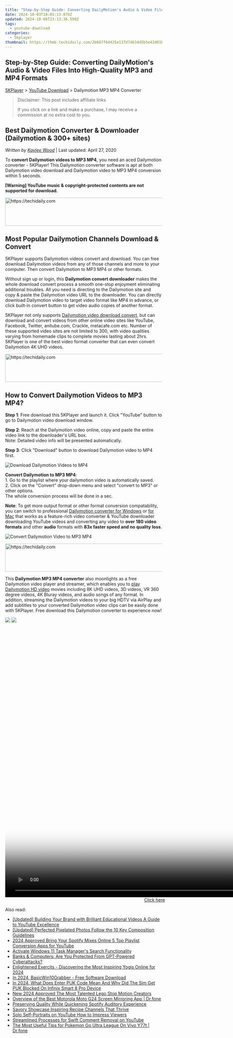 ```yaml
---
title: "Step-by-Step Guide: Converting DailyMotion's Audio & Video Files Into High-Quality MP3 and MP4 Formats"
date: 2024-10-03T18:01:13.076Z
updated: 2024-10-06T23:13:36.599Z
tags:
  - youtube-download
categories:
  - 5kplayer
thumbnail: https://thmb.techidaily.com/2b667f6d425e137d74634d5b5e43d01ba3b3015e34fc38e54ba016f1aa0f02aa.jpg
---
```


## Step-by-Step Guide: Converting DailyMotion's Audio & Video Files Into High-Quality MP3 and MP4 Formats

[5KPlayer](https://tools.techidaily.com/5kplayer/products/) \> [YouTube Download](https://tools.techidaily.com/5kplayer/youtube-download/) \> Dailymotion MP3 MP4 Converter

>  Disclaimer: This post includes affiliate links
>
>  If you click on a link and make a purchase, I may receive a commission at no extra cost to you.
>

## Best Dailymotion Converter & Downloader (Dailymotion & 300+ sites)

 _Written by [Kaylee Wood](https://www.quora.com/profile/Amanda-Hu-21)_ | Last updated: April 27, 2020 

To **convert Dailymotion videos to MP3 MP4**, you need an aced Dailymotion converter - 5KPlayer! This Dailymotion converter software is apt at both Dailymotion video download and Dailymotion video to MP3 MP4 conversion within 5 seconds. 

**\[Warning\] YouTube music & copyright-protected contents are not supported for download.**

<!-- affiliate ads begin -->
<a href="https://appsumo.8odi.net/c/5597632/2144276/7443" target="_top" id="2144276">
  <img src="//a.impactradius-go.com/display-ad/7443-2144276" border="0" alt="https://techidaily.com" width="728" height="90"/>
</a>
<img height="0" width="0" src="https://appsumo.8odi.net/i/5597632/2144276/7443" style="position:absolute;visibility:hidden;" border="0" />
<!-- affiliate ads end -->

## Most Popular Dailymotion Channels Download & Convert

5KPlayer supports Dailymotion videos convert and download. You can free download Dailymotion videos from any of those channels and more to your computer. Then convert Dailymotion to MP3 MP4 or other formats. 

Without sign up or login, this **Dailymotion convert downloader** makes the whole download convert process a smooth one-stop enjoyment eliminating additional troubles. All you need is directing to the Dailymotion site and copy & paste the Dailymotion video URL to the downloader. You can directly download Dailymotion video to target video format like MP4 in advance, or click built-in convert button to get video audio copies of another format.

5KPlayer not only supports [Dailymotion video download convert](https://tools.techidaily.com/5kplayer/youtube-download/), but can download and convert videos from other online video sites like YouTube, Facebook, Twitter, anitube.com, Crackle, metacafe.com etc. Number of these supported video sites are not limited to 300, with video qualities varying from homemade clips to complete movies lasting about 2hrs. 5KPlayer is one of the best video format converter that can even convert Dailymotion 4K UHD videos. 

<!-- affiliate ads begin -->
<a href="https://appsumo.8odi.net/c/5597632/2118312/7443" target="_top" id="2118312">
  <img src="//a.impactradius-go.com/display-ad/7443-2118312" border="0" alt="https://techidaily.com" width="728" height="90"/>
</a>
<img height="0" width="0" src="https://appsumo.8odi.net/i/5597632/2118312/7443" style="position:absolute;visibility:hidden;" border="0" />
<!-- affiliate ads end -->

## How to Convert Dailymotion Videos to MP3 MP4?

**Step 1**: Free download this 5KPlayer and launch it. Click "YouTube" button to go to Dailymotion video download window. 

**Step 2**: Reach at the Dailymotion video online, copy and paste the entire video link to the downloader's URL box.  
 Note: Detailed video info will be presented automatically.

**Step 3**: Click "Download" button to download Dailymotion video to MP4 first. 

![Download Dailymotion Videos to MP4](https://www.5kplayer.com/youtube-download/img/wz-0113-download-music-mp3.jpg) 

**Convert Dailymotion to MP3 MP4**:   
 1\. Go to the playlist where your dailymotion video is automatically saved.  
 2\. Click on the "Convert" drop-down menu and select "convert to MP3" or other options.  
 The whole conversion process will be done in a sec.

**Note**: To get more output format or other format conversion compatability, you can switch to professional [Dailymotion converter for Windows](https://tools.techidaily.com/5kplayer/products/) or [for Mac](https://tools.techidaily.com/5kplayer/products/) that works as a feature-rich video converter & YouTube downloader downloading YouTube videos and converting any video to **over 180 video formats** and other **audio** formats with **83x faster speed and no quality loss**.

![Convert Dailymotion Video to MP3 MP4](https://www.5kplayer.com/youtube-download/img/5kp-youtube-xys-020402.jpg) 

<!-- affiliate ads begin -->
<a href="https://imp.i110150.net/c/5597632/798165/11305" target="_top" id="798165">
  <img src="//a.impactradius-go.com/display-ad/11305-798165" border="0" alt="https://techidaily.com" width="728" height="90"/>
</a>
<img height="0" width="0" src="https://imp.i110150.net/i/5597632/798165/11305" style="position:absolute;visibility:hidden;" border="0" />
<!-- affiliate ads end -->

This **Dailymotion MP3 MP4 converter** also moonlights as a free Dailymotion video player and streamer, which enables you to [play Dailymotion HD video](https://tools.techidaily.com/5kplayer/video-music-player/) movies including 8K UHD videos, 3D videos, VR 360 degree videos, 4K Bluray videos, and audio songs of any format. In addition, streaming the Dailymotion videos to your big HDTV via AirPlay and add subtitles to your converted Dailymotion video clips can be easily done with 5KPlayer. Free download this Dailymotion converter to experience now!

[![](https://www.5kplayer.com/youtube-download/../button/freedownwhitewin.png)](https://tools.techidaily.com/5kplayer/products/) [![](https://www.5kplayer.com/youtube-download/../button/freedownbackmac.png)](https://tools.techidaily.com/5kplayer/products/)

<!-- affiliate ads begin -->
<span id="1495277">
					<video width="1536" height="864" style="cursor:pointer"
           poster="//a.impactradius-go.com/display-clicktoplayimage/1495277.png"
           onclick="if(!this.playClicked){this.play();this.setAttribute('controls',true);this.playClicked=true;}">
	   <source src="//a.impactradius-go.com/display-ad/17189-1495277">
	   <img src="//a.impactradius-go.com/display-clicktoplayimage/1495277.png" style="border: none; height: 100%; width: 100%; object-fit: contain">
	</video>
	<div style="width:960px;text-align:center"><a href="javascript:window.open(decodeURIComponent('https%3A%2F%2Ffunwhole.sjv.io%2Fc%2F5597632%2F1495277%2F17189'), '_blank');void(0);">Click here</a></div>
</span>
<img height="0" width="0" src="https://imp.pxf.io/i/5597632/1495277/17189" style="position:absolute;visibility:hidden;" border="0" />
<!-- affiliate ads end -->

<ins class="adsbygoogle"
     style="display:block"
     data-ad-format="autorelaxed"
     data-ad-client="ca-pub-7571918770474297"
     data-ad-slot="1223367746"></ins>

<ins class="adsbygoogle"
     style="display:block"
     data-ad-client="ca-pub-7571918770474297"
     data-ad-slot="8358498916"
     data-ad-format="auto"
     data-full-width-responsive="true"></ins>

<span class="atpl-alsoreadstyle">Also read:</span>
<div><ul>
<li><a href="https://youtube-video-recordings.techidaily.com/updated-building-your-brand-with-brilliant-educational-videos-a-guide-to-youtube-excellence/"><u>[Updated] Building Your Brand with Brilliant Educational Videos A Guide to YouTube Excellence</u></a></li>
<li><a href="https://article-helps.techidaily.com/updated-perfected-pixelated-photos-follow-the-10-key-composition-guidelines/"><u>[Updated] Perfected Pixelated Photos Follow the 10 Key Composition Guidelines</u></a></li>
<li><a href="https://youtube-video-recordings.techidaily.com/2024-approved-bring-your-spotify-mixes-online-5-top-playlist-conversion-apps-for-youtube/"><u>2024 Approved Bring Your Spotify Mixes Online 5 Top Playlist Conversion Apps for YouTube</u></a></li>
<li><a href="https://win11.techidaily.com/activate-windows-11-task-managers-search-functionality/"><u>Activate Windows 11 Task Manager's Search Functionality</u></a></li>
<li><a href="https://tech-savvy.techidaily.com/banks-and-computers-are-you-protected-from-gpt-powered-cyberattacks/"><u>Banks & Computers: Are You Protected From GPT-Powered Cyberattacks?</u></a></li>
<li><a href="https://youtube-video-recordings.techidaily.com/enlightened-exercits-discovering-the-most-inspiring-yogis-online-for-2024/"><u>Enlightened Exercits - Discovering the Most Inspiring Yogis Online for 2024</u></a></li>
<li><a href="https://screen-sharing-recording.techidaily.com/in-2024-basicwin10grabber-free-software-download/"><u>In 2024, BasicWin10Grabber - Free Software Download</u></a></li>
<li><a href="https://sim-unlock.techidaily.com/in-2024-what-does-enter-puk-code-mean-and-why-did-the-sim-get-puk-blocked-on-infinix-smart-8-pro-device-by-drfone-android/"><u>In 2024, What Does Enter PUK Code Mean And Why Did The Sim Get PUK Blocked On Infinix Smart 8 Pro Device</u></a></li>
<li><a href="https://ai-video-apps.techidaily.com/new-2024-approved-the-most-talented-lego-stop-motion-creators/"><u>New 2024 Approved The Most Talented Lego Stop Motion Creators</u></a></li>
<li><a href="https://screen-mirror.techidaily.com/overview-of-the-best-motorola-moto-g24-screen-mirroring-app-drfone-by-drfone-android/"><u>Overview of the Best Motorola Moto G24 Screen Mirroring App | Dr.fone</u></a></li>
<li><a href="https://fox-cloud.techidaily.com/preserving-quality-while-quickening-spotify-auditory-experience/"><u>Preserving Quality While Quickening Spotify Auditory Experience</u></a></li>
<li><a href="https://youtube-video-recordings.techidaily.com/savory-showcase-inspiring-recipe-channels-that-thrive/"><u>Savory Showcase Inspiring Recipe Channels That Thrive</u></a></li>
<li><a href="https://youtube-video-recordings.techidaily.com/solo-self-portraits-on-youtube-how-to-impress-viewers/"><u>Solo Self-Portraits on YouTube How to Impress Viewers</u></a></li>
<li><a href="https://youtube-video-recordings.techidaily.com/streamlined-processes-for-swift-comment-removal-on-youtube/"><u>Streamlined Processes for Swift Comment Removal on YouTube</u></a></li>
<li><a href="https://change-location.techidaily.com/the-most-useful-tips-for-pokemon-go-ultra-league-on-vivo-y77t-drfone-by-drfone-virtual-android/"><u>The Most Useful Tips for Pokemon Go Ultra League On Vivo Y77t | Dr.fone</u></a></li>
</ul></div>

